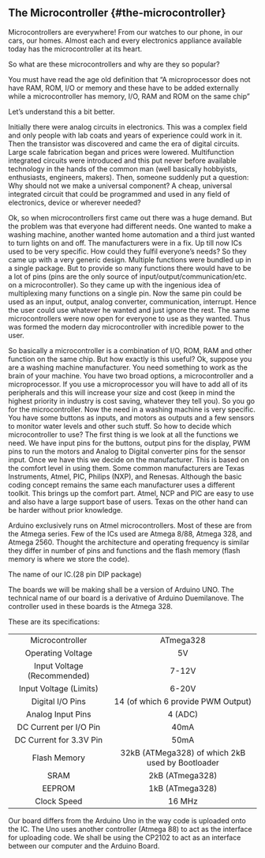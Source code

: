 ## The Microcontroller {#the-microcontroller}

Microcontrollers are everywhere! From our watches to our phone, in our cars, our homes. Almost each and every electronics appliance available today has the microcontroller at its heart.

So what are these microcontrollers and why are they so popular?

You must have read the age old definition that “A microprocessor does not have RAM, ROM, I/O or memory and these have to be added externally while a microcontroller has memory, I/O, RAM and ROM on the same chip”

Let’s understand this a bit better.

Initially there were analog circuits in electronics. This was a complex field and only people with lab coats and years of experience could work in it. Then the transistor was discovered and came the era of digital circuits. Large scale fabrication began and prices were lowered. Multifunction integrated circuits were introduced and this put never before available technology in the hands of the common man \(well basically hobbyists, enthusiasts, engineers, makers\). Then, someone suddenly put a question: Why should not we make a universal component? A cheap, universal integrated circuit that could be programmed and used in any field of electronics, device or wherever needed?

Ok, so when microcontrollers first came out there was a huge demand. But the problem was that everyone had different needs. One wanted to make a washing machine, another wanted home automation and a third just wanted to turn lights on and off. The manufacturers were in a fix. Up till now ICs used to be very specific. How could they fulfil everyone’s needs? So they came up with a very generic design. Multiple functions were bundled up in a single package. But to provide so many functions there would have to be a lot of pins \(pins are the only source of input/output/communication/etc. on a microcontroller\). So they came up with the ingenious idea of multiplexing many functions on a single pin. Now the same pin could be used as an input, output, analog converter, communication, interrupt. Hence the user could use whatever he wanted and just ignore the rest. The same microcontrollers were now open for everyone to use as they wanted. Thus was formed the modern day microcontroller with incredible power to the user.

So basically a microcontroller is a combination of I/O, ROM, RAM and other function on the same chip. But how exactly is this useful? Ok, suppose you are a washing machine manufacturer. You need something to work as the brain of your machine. You have two broad options, a microcontroller and a microprocessor. If you use a microprocessor you will have to add all of its peripherals and this will increase your size and cost \(keep in mind the highest priority in industry is cost saving, whatever they tell you\). So you go for the microcontroller. Now the need in a washing machine is very specific. You have some buttons as inputs, and motors as outputs and a few sensors to monitor water levels and other such stuff. So how to decide which microcontroller to use? The first thing is we look at all the functions we need. We have input pins for the buttons, output pins for the display, PWM pins to run the motors and Analog to Digital converter pins for the sensor input. Once we have this we decide on the manufacturer. This is based on the comfort level in using them. Some common manufacturers are Texas Instruments, Atmel, PIC, Philips \(NXP\), and Renesas. Although the basic coding concept remains the same each manufacturer uses a different toolkit. This brings up the comfort part. Atmel, NCP and PIC are easy to use and also have a large support base of users. Texas on the other hand can be harder without prior knowledge.

Arduino exclusively runs on Atmel microcontrollers. Most of these are from the Atmega series. Few of the ICs used are Atmega 8/88, Atmega 328, and Atmega 2560. Thought the architecture and operating frequency is similar they differ in number of pins and functions and the flash memory \(flash memory is where we store the code\).

The name of our IC.\(28 pin DIP package\)

The boards we will be making shall be a version of Arduino UNO. The technical name of our board is a derivative of Arduino Duemilanove. The controller used in these boards is the Atmega 328.

These are its specifications:

|  |  |
| :---: | :---: |
| Microcontroller | ATmega328 |
| Operating Voltage  | 5V |
| Input Voltage \(Recommended\) | 7-12V |
| Input Voltage \(Limits\) | 6-20V |
| Digital I/O Pins | 14 \(of which 6 provide PWM Output\) |
| Analog Input Pins | 4 \(ADC\) |
| DC Current per I/O Pin | 40mA |
| DC Current for 3.3V Pin | 50mA |
| Flash Memory  | 32kB \(ATMega328\) of which 2kB used by Bootloader |
| SRAM | 2kB \(ATmega328\) |
| EEPROM | 1kB \(ATmega328\) |
| Clock Speed  | 16 MHz |



Our board differs from the Arduino Uno in the way code is uploaded onto the IC. The Uno uses another controller \(Atmega 88\) to act as the interface for uploading code. We shall be using the CP2102 to act as an interface between our computer and the Arduino Board.

